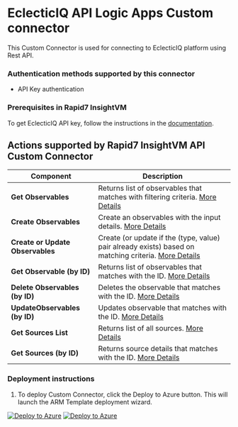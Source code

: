 # EclecticIQ API Logic Apps Custom connector

This Custom Connector is used for connecting to EclecticIQ platform using Rest API.

### Authentication methods supported by this connector

* API Key authentication

### Prerequisites in Rapid7 InsightVM

To get EclecticIQ API key, follow the instructions in the [documentation](https://developers.eclecticiq.com/docs/authenticate#generate-api-tokens).

## Actions supported by Rapid7 InsightVM API Custom Connector

| **Component** | **Description** |
| --------- | -------------- |
| **Get Observables** | Returns list of observables that matches with filtering criteria. [More Details](https://developers.eclecticiq.com/reference/get_observables) |
| **Create Observables** | Create an observables with the input details. [More Details](https://developers.eclecticiq.com/reference/post_observables) |
| **Create or Update Observables** | Create (or update if the (type, value) pair already exists) based on matching criteria. [More Details](https://developers.eclecticiq.com/reference/put_observables) |
| **Get Observable (by ID)** | Returns list of observables that matches with the ID. [More Details](https://developers.eclecticiq.com/reference/get_observables-id) |
| **Delete Observables (by ID)** | Deletes the observable that matches with the ID. [More Details](https://developers.eclecticiq.com/reference/delete_observables-id) |
| **UpdateObservables (by ID)** | Updates observable that matches with the ID. [More Details](https://developers.eclecticiq.com/reference/patch_observables-id) |
| **Get Sources List** | Returns list of all sources. [More Details](https://developers.eclecticiq.com/reference/get_sources) |
| **Get Sources (by ID)** | Returns source details that matches with the ID. [More Details](https://developers.eclecticiq.com/reference/get_sources-id) |



### Deployment instructions

1. To deploy Custom Connector, click the Deploy to Azure button. This will launch the ARM Template deployment wizard.

[![Deploy to Azure](https://aka.ms/deploytoazurebutton)](https://portal.azure.com/#create/Microsoft.Template/uri/https%3A%2F%2Fraw.githubusercontent.com%2FAzure%2FAzure-Sentinel%2Fmaster%2FSolutions%2FEclecticIQ%2FPlaybooks%2FCustomConnector%2FEclecticIQCustomConnector%2Fazuredeploy.json) 
[![Deploy to Azure](https://aka.ms/deploytoazuregovbutton)](https://portal.azure.us/#create/Microsoft.Template/uri/https%3A%2F%2Fraw.githubusercontent.com%2FAzure%2FAzure-Sentinel%2Fmaster%2FSolutions%2FEclecticIQ%2FPlaybooks%2FCustomConnector%2FEclecticIQCustomConnector%2Fazuredeploy.json)
